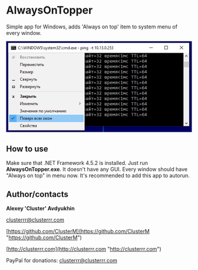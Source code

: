 # AlwaysOnTopper
Simple app for Windows, adds 'Always on top' item to system menu of every window.

![Screenshot](screenshot.png)

## How to use
Make sure that .NET Framework 4.5.2 is installed. Just run **AlwaysOnTopper.exe**. It doesn't have any GUI. Every window should have "Always on top" in menu now. It's recommended to add this app to autorun.

## Author/contacts

**Alexey 'Cluster' Avdyukhin**

clusterrr@clusterrr.com

[https://github.com/ClusterM](https://github.com/ClusterM "https://github.com/ClusterM")

[http://clusterrr.com](http://clusterrr.com "http://clusterrr.com")

PayPal for donations: clusterrr@clusterrr.com
